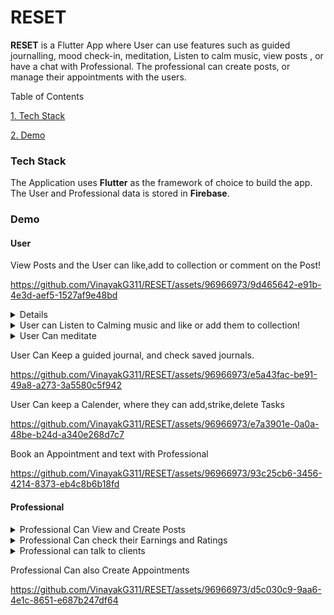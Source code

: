 # RESET

**RESET** is a Flutter App where User can use features such as guided journalling, mood check-in, meditation, Listen to calm music, view posts , or have a chat with Professional. The professional can create posts, or manage their appointments with the users.


Table of Contents


[1. Tech Stack](#Tech-Stack)

[2. Demo](#Demo)





### Tech Stack

The Application uses **Flutter** as the framework of choice to build the app. The User and Professional data is stored in **Firebase**.

### Demo

#### User
  View Posts and the User can like,add to collection or comment on the Post!
  
https://github.com/VinayakG311/RESET/assets/96966973/9d465642-e91b-4e3d-aef5-1527af9e48bd
<details>
  <img width="340" alt="Screenshot 2023-07-07 at 9 10 10 PM" src="https://github.com/VinayakG311/RESET/assets/96966973/7975b177-d769-493b-94cc-a93887237a5a">
 
</details>
<details>
  <summary>User can Listen to Calming music and like or add them to collection!</summary>
  <img width="340" alt="Screenshot 2023-07-07 at 8 47 37 PM" src="https://github.com/VinayakG311/RESET/assets/96966973/c2152b5d-6c10-4439-84b2-900eae16fb31">
  <img width="340" alt="Screenshot 2023-07-07 at 8 47 09 PM" src="https://github.com/VinayakG311/RESET/assets/96966973/19d5fe09-e767-44a0-8c76-9fe0fa3b599b">
</details>

<details>
  <summary>User Can meditate</summary>
  <img width="335" alt="Screenshot 2023-07-07 at 9 44 48 PM" src="https://github.com/VinayakG311/RESET/assets/96966973/87cb3bb4-6564-4bac-aec4-7d06e6e2932d">
  <img width="335" alt="Screenshot 2023-07-07 at 9 45 12 PM" src="https://github.com/VinayakG311/RESET/assets/96966973/de7a5024-654c-44f4-83d3-edecb1945e17">
  <img width="341" alt="Screenshot 2023-07-07 at 9 47 20 PM" src="https://github.com/VinayakG311/RESET/assets/96966973/51e43437-296d-44e1-a00d-d4bcbbe917be">
  <img width="337" alt="Screenshot 2023-07-07 at 9 48 51 PM" src="https://github.com/VinayakG311/RESET/assets/96966973/98dd6e03-a05d-47e8-b1ac-3f24768dd068">
</details>

  User Can Keep a guided journal, and check saved journals.

https://github.com/VinayakG311/RESET/assets/96966973/e5a43fac-be91-49a8-a273-3a5580c5f942

  User Can keep a Calender, where they can add,strike,delete Tasks

https://github.com/VinayakG311/RESET/assets/96966973/e7a3901e-0a0a-48be-b24d-a340e268d7c7

  Book an Appointment and text with Professional

https://github.com/VinayakG311/RESET/assets/96966973/93c25cb6-3456-4214-8373-eb4c8b6b18fd



#### Professional

<details>
  <summary>Professional Can View and Create Posts</summary>
  <img width="334" alt="Screenshot 2023-07-07 at 10 37 20 PM" src="https://github.com/VinayakG311/RESET/assets/96966973/94c6c494-d3a9-41bd-a854-2315acb8e58c">
  <img width="333" alt="Screenshot 2023-07-07 at 10 37 02 PM" src="https://github.com/VinayakG311/RESET/assets/96966973/9b3cc3a2-1c0d-428a-8e78-688098f9e3b1">
</details>

<details>
  <summary>Professional Can check their Earnings and Ratings</summary>
  <img width="335" alt="Screenshot 2023-07-07 at 10 39 03 PM" src="https://github.com/VinayakG311/RESET/assets/96966973/173d8ba4-7133-490e-84dc-d169ab7f780d">
</details>

<details>
  <summary>Professional can talk to clients</summary>
  <img width="337" alt="Screenshot 2023-07-07 at 10 38 45 PM" src="https://github.com/VinayakG311/RESET/assets/96966973/67b08a09-4828-4bc5-bf66-c6a5bb9a2c49">


</details>


  Professional Can also Create Appointments

https://github.com/VinayakG311/RESET/assets/96966973/d5c030c9-9aa6-4e1c-8651-e687b247df64
















